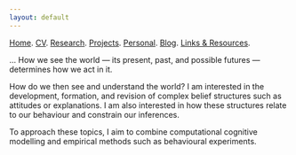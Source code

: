 ```yaml
---
layout: default
---
```


[Home](./). [CV](./assets/files/CV.pdf). [Research](./research.md). [Projects](./projects.md). [Personal](./about.md). [Blog](https://izabelej.wordpress.com/). [Links & Resources](./links-resources.md).

...
How we see the world — its present, past, and possible futures — determines how we act in it. 

How do we then see and understand the world? I am interested in the development, formation, and revision of complex belief structures such as attitudes or explanations. I am also interested in how these structures relate to our behaviour and constrain our inferences.

To approach these topics, I aim to combine computational cognitive modelling and empirical methods such as behavioural experiments. 

<!--My current research combines tools in econometrics, machine learning and leverages unstructured data (e.g., video, text, map and network) to optimize marketing decisions and answer questions of general interest in social sciences. I’m also interested in understanding consumer behaviors through the lens of basic psychological and neurological principles.
One stream of my current work focuses on combining machine learning and adaptive experimentation to personalize marketing interventions. Another one centers on extracting insights from unstructured data such as video (images, audios and text), map and network in observational studies. I'm also interested in understanding consumer behaviors through the lens of basic economic and psychological principles. 
(e.g., video, text, map and network)
My current research focuses on optimizing managerial decisions such as advertising, pricing and targeting by developing algorithmic products that turn big unstructured data into actionable insights. 
-->


<!--
![Octocat](https://github.githubassets.com/images/icons/emoji/octocat.png)
and [Paramveer Dhillon](https://www.si.umich.edu/people/paramveer-dhillon) (University of Michigan School of Information).
-->
